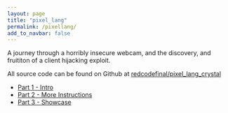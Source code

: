 ```yaml
---
layout: page
title: "pixel_lang"
permalink: /pixellang/
add_to_navbar: false
---
```


A journey through a horribly insecure webcam, and the discovery, and fruititon of a client hijacking exploit.

All source code can be found on Github at [redcodefinal/pixel_lang_crystal](https://github.com/redcodefinal/pixel_lang_crystal)

 * [Part 1 - Intro](/pixellang/1)
 * [Part 2 - More Instructions](/pixellang/2)
 * [Part 3 - Showcase](/pixellang/3)
